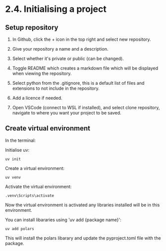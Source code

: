 # 2.4. Initialising a project

## Setup repository

1. In Github, click the + icon in the top right and select new repository.

2. Give your repository a name and a description. 

3. Select whether it's private or public (can be changed).

4. Toggle README which creates a markdown file which will be displayed when viewing the repository.

5. Select python from the .gitignore, this is a default list of files and extensions to not include in the repository.

6. Add a licence if needed.

7. Open VSCode (connect to WSL if installed), and select clone repository, navigate to where you want your project to be saved.

## Create virtual environment

In the terminal:

Initialise uv:

```pwsh-session
uv init
```

Create a virtual environment:

```pwsh-session
uv venv
```

Activate the virtual environment:

```pwsh-session
.venv\Scripts\activate
```

Now the virtual environment is activated any libraries installed will be in this environment.

You can install libararies using 'uv add {package name}':

```pwsh-session
uv add polars
```

This will install the polars libarary and update the pyproject.toml file with the package.
